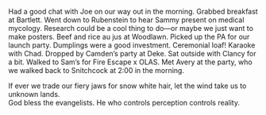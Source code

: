 Had a good chat with Joe on our way out in the morning. Grabbed breakfast at Bartlett. Went down to Rubenstein to hear Sammy present on medical mycology. Research could be a cool thing to do—or maybe we just want to make posters. Beef and rice au jus at Woodlawn. Picked up the PA for our launch party. Dumplings were a good investment. Ceremonial loaf! Karaoke with Chad. Dropped by Camden’s party at Deke. Sat outside with Clancy for a bit. Walked to Sam’s for Fire Escape x OLAS. Met Avery at the party, who we walked back to Snitchcock at 2:00 in the morning. 

If ever we trade our fiery jaws for snow white hair, let the wind take us to unknown lands.   
God bless the evangelists. He who controls perception controls reality.
